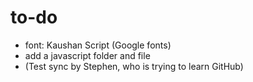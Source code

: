 to-do
====

- font: Kaushan Script (Google fonts)
- add a javascript folder and file
- (Test sync by Stephen, who is trying to learn GitHub)
